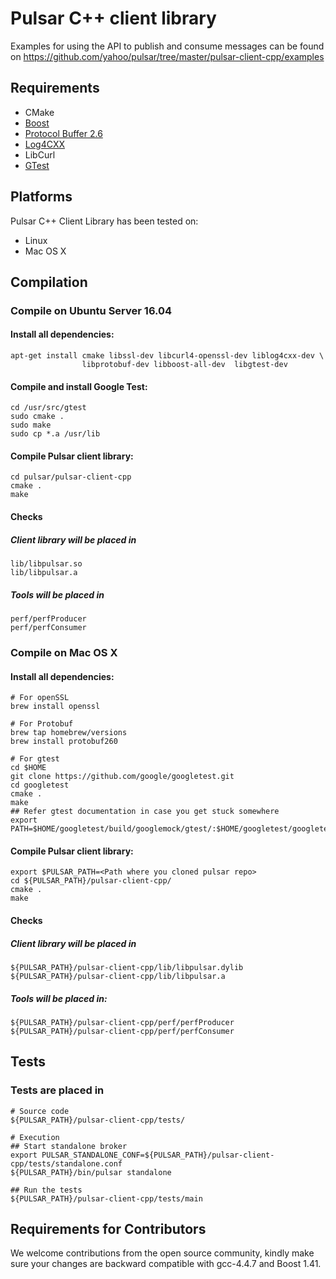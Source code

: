 
# Pulsar C++ client library

Examples for using the API to publish and consume messages can be found on
https://github.com/yahoo/pulsar/tree/master/pulsar-client-cpp/examples

## Requirements

 * CMake
 * [Boost](http://www.boost.org/)
 * [Protocol Buffer 2.6](https://developers.google.com/protocol-buffers/)
 * [Log4CXX](https://logging.apache.org/log4cxx)
 * LibCurl
 * [GTest](https://github.com/google/googletest)

## Platforms

Pulsar C++ Client Library has been tested on:

* Linux
* Mac OS X

## Compilation
### Compile on Ubuntu Server 16.04

#### Install all dependencies:

```shell
apt-get install cmake libssl-dev libcurl4-openssl-dev liblog4cxx-dev \
                libprotobuf-dev libboost-all-dev  libgtest-dev
```

#### Compile and install Google Test:

```shell
cd /usr/src/gtest
sudo cmake .
sudo make
sudo cp *.a /usr/lib
```


#### Compile Pulsar client library:

```shell
cd pulsar/pulsar-client-cpp
cmake .
make
```

#### Checks
##### Client library will be placed in
```
lib/libpulsar.so
lib/libpulsar.a
```

##### Tools will be placed in

```
perf/perfProducer
perf/perfConsumer
```

### Compile on Mac OS X

#### Install all dependencies:
```shell
# For openSSL
brew install openssl

# For Protobuf
brew tap homebrew/versions
brew install protobuf260

# For gtest
cd $HOME
git clone https://github.com/google/googletest.git
cd googletest
cmake .
make 
## Refer gtest documentation in case you get stuck somewhere
export PATH=$HOME/googletest/build/googlemock/gtest/:$HOME/googletest/googletest/include/:$PATH
```

#### Compile Pulsar client library:
```shell
export $PULSAR_PATH=<Path where you cloned pulsar repo>
cd ${PULSAR_PATH}/pulsar-client-cpp/
cmake .
make
```

#### Checks
##### Client library will be placed in
```
${PULSAR_PATH}/pulsar-client-cpp/lib/libpulsar.dylib
${PULSAR_PATH}/pulsar-client-cpp/lib/libpulsar.a
```

##### Tools will be placed in:

```
${PULSAR_PATH}/pulsar-client-cpp/perf/perfProducer
${PULSAR_PATH}/pulsar-client-cpp/perf/perfConsumer
```

## Tests
### Tests are placed in 
```
# Source code
${PULSAR_PATH}/pulsar-client-cpp/tests/

# Execution
## Start standalone broker
export PULSAR_STANDALONE_CONF=${PULSAR_PATH}/pulsar-client-cpp/tests/standalone.conf
${PULSAR_PATH}/bin/pulsar standalone

## Run the tests
${PULSAR_PATH}/pulsar-client-cpp/tests/main
```

## Requirements for Contributors
We welcome contributions from the open source community, kindly make sure your changes are backward compatible with gcc-4.4.7 and Boost 1.41.

